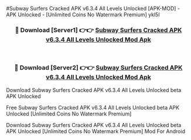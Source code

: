 #Subway Surfers Cracked APK v6.3.4 All Levels Unlocked [APK-MOD] - APK Unlocked - [Unlimited Coins No Watermark Premium] ykl5l



<div align="center">

<h3>🔴 Download [Server1] 👉👉 <a href="https://momento.my/?title=Subway_Surfers_Cracked_APK_v6.3.4_All_Levels_Unlocked">Subway Surfers Cracked APK v6.3.4 All Levels Unlocked Mod Apk</a></h3><br>

<h3>🔴 Download [Server2] 👉👉 <a href="https://momento.my/?title=Subway_Surfers_Cracked_APK_v6.3.4_All_Levels_Unlocked">Subway Surfers Cracked APK v6.3.4 All Levels Unlocked Mod Apk</a></h3>
</div>



Download Subway Surfers Cracked APK v6.3.4 All Levels Unlocked beta APK Unlocked

Free Subway Surfers Cracked APK v6.3.4 All Levels Unlocked beta APK Unlocked [Unlimited Coins No Watermark Premium]

Download Subway Surfers Cracked APK v6.3.4 All Levels Unlocked beta APK Unlocked [Unlimited Coins No Watermark Premium] Mod For Android
